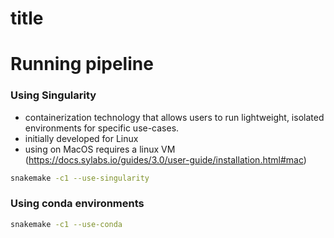 # title

# Running pipeline

### Using Singularity

* containerization technology that allows users to run lightweight, isolated environments for specific use-cases.
* initially developed for Linux
* using on MacOS requires a linux VM (https://docs.sylabs.io/guides/3.0/user-guide/installation.html#mac)

``` bash
snakemake -c1 --use-singularity
```

### Using conda environments

```bash
snakemake -c1 --use-conda
```


